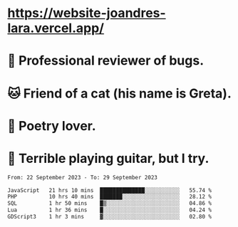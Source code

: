 # https://website-joandres-lara.vercel.app/
# 🐛 Professional reviewer of bugs.
# 🐱 Friend of a cat (his name is Greta).
# 📜 Poetry lover.
# 🎸 Terrible playing guitar, but I try.

<!--START_SECTION:waka-->

```txt
From: 22 September 2023 - To: 29 September 2023

JavaScript   21 hrs 10 mins  ██████████████░░░░░░░░░░░   55.74 %
PHP          10 hrs 40 mins  ███████░░░░░░░░░░░░░░░░░░   28.12 %
SQL          1 hr 50 mins    █▒░░░░░░░░░░░░░░░░░░░░░░░   04.86 %
Lua          1 hr 36 mins    █░░░░░░░░░░░░░░░░░░░░░░░░   04.24 %
GDScript3    1 hr 3 mins     ▓░░░░░░░░░░░░░░░░░░░░░░░░   02.80 %
```

<!--END_SECTION:waka-->
